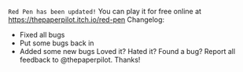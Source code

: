 `Red Pen has been updated!`
You can play it for free online at
https://thepaperpilot.itch.io/red-pen
Changelog:
 - Fixed all bugs
 - Put some bugs back in
 - Added some new bugs
Loved it? Hated it? Found a bug? Report all feedback to @thepaperpilot.
Thanks!
